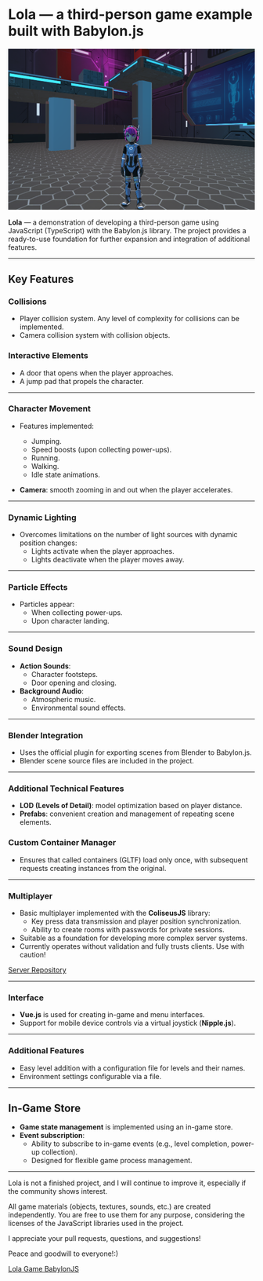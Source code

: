 # Lola — a third-person game example built with Babylon.js

![babylonjs-game-lola](Screenshot.png 'Lola Game BabylonJS')

**Lola** — a demonstration of developing a third-person game using JavaScript (TypeScript) with the Babylon.js library. The project provides a ready-to-use foundation for further expansion and integration of additional features.

---

## **Key Features**

### **Collisions**

- Player collision system. Any level of complexity for collisions can be implemented.
- Camera collision system with collision objects.

### **Interactive Elements**

- A door that opens when the player approaches.
- A jump pad that propels the character.

---

### **Character Movement**

- Features implemented:

  - Jumping.
  - Speed boosts (upon collecting power-ups).
  - Running.
  - Walking.
  - Idle state animations.

- **Camera**: smooth zooming in and out when the player accelerates.

---

### **Dynamic Lighting**

- Overcomes limitations on the number of light sources with dynamic position changes:
  - Lights activate when the player approaches.
  - Lights deactivate when the player moves away.

---

### **Particle Effects**

- Particles appear:
  - When collecting power-ups.
  - Upon character landing.

---

### **Sound Design**

- **Action Sounds**:
  - Character footsteps.
  - Door opening and closing.
- **Background Audio**:
  - Atmospheric music.
  - Environmental sound effects.

---

### **Blender Integration**

- Uses the official plugin for exporting scenes from Blender to Babylon.js.
- Blender scene source files are included in the project.

---

### **Additional Technical Features**

- **LOD (Levels of Detail)**: model optimization based on player distance.
- **Prefabs**: convenient creation and management of repeating scene elements.

### **Custom Container Manager**

- Ensures that called containers (GLTF) load only once, with subsequent requests creating instances from the original.

---

### **Multiplayer**

- Basic multiplayer implemented with the **ColiseusJS** library:
  - Key press data transmission and player position synchronization.
  - Ability to create rooms with passwords for private sessions.
- Suitable as a foundation for developing more complex server systems.
- Currently operates without validation and fully trusts clients. Use with caution!

[Server Repository](https://github.com/wdda/lola-server)

---

### **Interface**

- **Vue.js** is used for creating in-game and menu interfaces.
- Support for mobile device controls via a virtual joystick (**Nipple.js**).

---

### **Additional Features**

- Easy level addition with a configuration file for levels and their names.
- Environment settings configurable via a file.

---

## **In-Game Store**

- **Game state management** is implemented using an in-game store.
- **Event subscription**:
  - Ability to subscribe to in-game events (e.g., level completion, power-up collection).
  - Designed for flexible game process management.

---

Lola is not a finished project, and I will continue to improve it, especially if the community shows interest.

All game materials (objects, textures, sounds, etc.) are created independently. You are free to use them for any purpose, considering the licenses of the JavaScript libraries used in the project.

I appreciate your pull requests, questions, and suggestions!

Peace and goodwill to everyone!:)

[Lola Game BabylonJS](https://www.youtube.com/watch?v=T6sXpVTGpqY)
